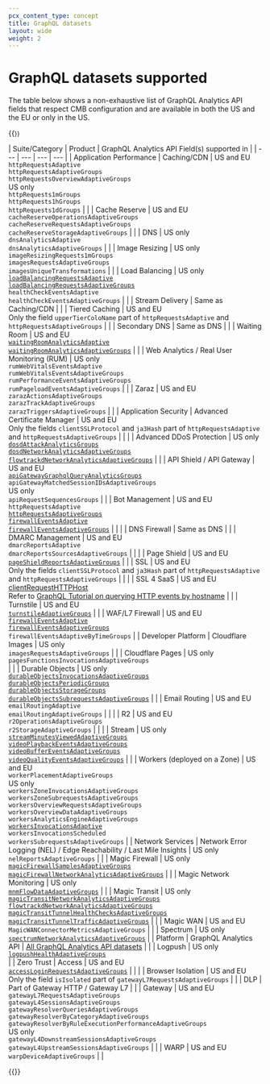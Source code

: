 ```yaml
---
pcx_content_type: concept
title: GraphQL datasets 
layout: wide
weight: 2
---
```


# GraphQL datasets supported

The table below shows a non-exhaustive list of GraphQL Analytics API fields that respect CMB configuration and are available in both the US and the EU or only in the US. 

{{<table-wrap style="font-size: 87%">}}

| Suite/Category | Product | GraphQL Analytics API Field(s) supported in |
| --- | --- | --- | --- |
| Application Performance | Caching/CDN | US and EU <br> `httpRequestsAdaptive` <br> `httpRequestsAdaptiveGroups` <br> `httpRequestsOverviewAdaptiveGroups` <br> US only <br> `httpRequests1mGroups` <br> `httpRequests1hGroups` <br> `httpRequests1dGroups` | 
| | Cache Reserve | US and EU <br> `cacheReserveOperationsAdaptiveGroups` <br> `cacheReserveRequestsAdaptiveGroups` <br> `cacheReserveStorageAdaptiveGroups` |
| | DNS | US only <br> `dnsAnalyticsAdaptive` <br> `dnsAnalyticsAdaptiveGroups` |
| | Image Resizing | US only <br> `imageResizingRequests1mGroups` <br> `imagesRequestsAdaptiveGroups` <br> `imagesUniqueTransformations` | 
| | Load Balancing | US only <br> [`loadBalancingRequestsAdaptive`](/load-balancing/reference/load-balancing-analytics/#graphql-analytics) <br> [`loadBalancingRequestsAdaptiveGroups`](/load-balancing/reference/load-balancing-analytics/#graphql-analytics) <br> `healthCheckEventsAdaptive` <br> `healthCheckEventsAdaptiveGroups` |
| | Stream Delivery | Same as Caching/CDN |
| | Tiered Caching | US and EU <br> Only the field `upperTierColoName` part of `httpRequestsAdaptive` and `httpRequestsAdaptiveGroups` |
| | Secondary DNS | Same as DNS |
| | Waiting Room | US and EU <br> [`waitingRoomAnalyticsAdaptive`](/waiting-room/waiting-room-analytics/#graphql-analytics) <br> [`waitingRoomAnalyticsAdaptiveGroups`](/waiting-room/waiting-room-analytics/#graphql-analytics) |
| | Web Analytics / Real User Monitoring (RUM) | US only <br> `rumWebVitalsEventsAdaptive` <br> `rumWebVitalsEventsAdaptiveGroups` <br> `rumPerformanceEventsAdaptiveGroups` <br> `rumPageloadEventsAdaptiveGroups` |
| | Zaraz | US and EU <br>`zarazActionsAdaptiveGroups` <br> `zarazTrackAdaptiveGroups` <br> `zarazTriggersAdaptiveGroups` |  |
| Application Security | Advanced Certificate Manager | US and EU <br> Only the fields `clientSSLProtocol` and `ja3Hash` part of `httpRequestsAdaptive` and `httpRequestsAdaptiveGroups` | |
| | Advanced DDoS Protection | US only <br> [`dosdAttackAnalyticsGroups`](/analytics/graphql-api/migration-guides/network-analytics-v2/node-reference/) <br> [`dosdNetworkAnalyticsAdaptiveGroups`](/analytics/graphql-api/migration-guides/network-analytics-v2/node-reference/) <br> [`flowtrackdNetworkAnalyticsAdaptiveGroups`](/analytics/graphql-api/migration-guides/network-analytics-v2/node-reference/) |
| | API Shield / API Gateway | US and EU <br> [`apiGatewayGraphqlQueryAnalyticsGroups`](/api-shield/security/graphql-protection/configure/#gather-graphql-statistics) <br> `apiGatewayMatchedSessionIDsAdaptiveGroups` <br> US only <br> `apiRequestSequencesGroups` |
| | Bot Management | US and EU <br>`httpRequestsAdaptive` <br> [`httpRequestsAdaptiveGroups`](/analytics/graphql-api/migration-guides/graphql-api-analytics/) <br> [`firewallEventsAdaptive`](/analytics/graphql-api/tutorials/querying-firewall-events/) <br> [`firewallEventsAdaptiveGroups`](https://blog.cloudflare.com/how-we-used-our-new-graphql-api-to-build-firewall-analytics/) | |
| | DNS Firewall | Same as DNS |
| | DMARC Management | US and EU <br> `dmarcReportsAdaptive` <br> `dmarcReportsSourcesAdaptiveGroups` | |
| | Page Shield | US and EU <br> [`pageShieldReportsAdaptiveGroups`](/page-shield/policies/violations/#get-policy-violations-via-graphql-api) |
| | SSL | US and EU <br> Only the fields `clientSSLProtocol` and `ja3Hash` part of `httpRequestsAdaptive` and `httpRequestsAdaptiveGroups` |  |
| | SSL 4 SaaS | US and EU <br> [clientRequestHTTPHost](/cloudflare-for-platforms/cloudflare-for-saas/hostname-analytics/#explore-customer-usage) <br> Refer to [GraphQL Tutorial on querying HTTP events by hostname](/analytics/graphql-api/tutorials/end-customer-analytics/) |
| | Turnstile | US and EU <br> [`turnstileAdaptiveGroups`](/turnstile/turnstile-analytics/#graphql) |
| | WAF/L7 Firewall | US and EU <br> [`firewallEventsAdaptive`](/analytics/graphql-api/tutorials/querying-firewall-events/) <br> [`firewallEventsAdaptiveGroups`](https://blog.cloudflare.com/how-we-used-our-new-graphql-api-to-build-firewall-analytics/) <br> `firewallEventsAdaptiveByTimeGroups` |
| Developer Platform | Cloudflare Images | US only <br> `imagesRequestsAdaptiveGroups` |
| | Cloudflare Pages | US only <br> `pagesFunctionsInvocationsAdaptiveGroups` <br> | 
| | Durable Objects | US only <br> [`durableObjectsInvocationsAdaptiveGroups`](/durable-objects/reference/graphql-analytics/) <br> [`durableObjectsPeriodicGroups`](/durable-objects/reference/graphql-analytics/) <br> [`durableObjectsStorageGroups`](/durable-objects/reference/graphql-analytics/) <br> [`durableObjectsSubrequestsAdaptiveGroups`](/durable-objects/reference/graphql-analytics/) |
| | Email Routing | US and EU <br> `emailRoutingAdaptive` <br> `emailRoutingAdaptiveGroups` | | 
| | R2 | US and EU <br> `r2OperationsAdaptiveGroups` <br> `r2StorageAdaptiveGroups` | | 
| | Stream | US only <br> [`streamMinutesViewedAdaptiveGroups`](/stream/getting-analytics/fetching-bulk-analytics/) <br> [`videoPlaybackEventsAdaptiveGroups`](/stream/getting-analytics/fetching-bulk-analytics/) <br> [`videoBufferEventsAdaptiveGroups`](/stream/getting-analytics/fetching-bulk-analytics/) <br> [`videoQualityEventsAdaptiveGroups`](/stream/getting-analytics/fetching-bulk-analytics/) |
| | Workers (deployed on a Zone) | US and EU <br> `workerPlacementAdaptiveGroups` <br> US only <br> `workersZoneInvocationsAdaptiveGroups` <br> `workersZoneSubrequestsAdaptiveGroups` <br> `workersOverviewRequestsAdaptiveGroups` <br> `workersOverviewDataAdaptiveGroups` <br> `workersAnalyticsEngineAdaptiveGroups` <br> [`workersInvocationsAdaptive`](/analytics/graphql-api/tutorials/querying-workers-metrics/) <br> `workersInvocationsScheduled` <br> `workersSubrequestsAdaptiveGroups` |
| Network Services | Network Error Logging (NEL) / Edge Reachability / Last Mile Insights | US only <br> `nelReportsAdaptiveGroups` |
| | Magic Firewall |  US only <br> [`magicFirewallSamplesAdaptiveGroups`](/magic-firewall/tutorials/graphql-analytics/) <br> [`magicFirewallNetworkAnalyticsAdaptiveGroups`](/magic-firewall/tutorials/graphql-analytics/#example-queries-for-magic-firewall) | 
| | Magic Network Monitoring | US only <br> [`mnmFlowDataAdaptiveGroups`](/magic-network-monitoring/tutorials/graphql-analytics/) |
| | Magic Transit | US only <br> [`magicTransitNetworkAnalyticsAdaptiveGroups`](/analytics/graphql-api/migration-guides/network-analytics-v2/node-reference/) <br> [`flowtrackdNetworkAnalyticsAdaptiveGroups`](/analytics/graphql-api/migration-guides/network-analytics-v2/node-reference/) <br> [`magicTransitTunnelHealthChecksAdaptiveGroups`](/analytics/graphql-api/tutorials/querying-magic-transit-tunnel-healthcheck-results/) <br> [`magicTransitTunnelTrafficAdaptiveGroups`](/magic-transit/analytics/query-bandwidth/) | 
| | Magic WAN | US and EU <br> `MagicWANConnectorMetricsAdaptiveGroups` |
| | Spectrum | US only <br> [`spectrumNetworkAnalyticsAdaptiveGroups`](/analytics/graphql-api/migration-guides/network-analytics-v2/node-reference/) |
| Platform | GraphQL Analytics API | [All GraphQL Analytics API datasets](/analytics/graphql-api/features/discovery/introspection/) | 
| | Logpush | US only <br> [`logpushHealthAdaptiveGroups`](/logs/get-started/alerts-and-analytics/#enable-logpush-health-analytics) <br> |
| Zero Trust | Access | US and EU <br> [`accessLoginRequestsAdaptiveGroups`](/analytics/graphql-api/tutorials/querying-access-login-events/) | |
| | Browser Isolation | US and EU <br> Only the field `isIsolated` part of `gatewayL7RequestsAdaptiveGroups`  |
| | DLP | Part of Gateway HTTP / Gateway L7 |
| | Gateway | US and EU <br> `gatewayL7RequestsAdaptiveGroups` <br> `gatewayL4SessionsAdaptiveGroups` <br> `gatewayResolverQueriesAdaptiveGroups` <br> `gatewayResolverByCategoryAdaptiveGroups` <br> `gatewayResolverByRuleExecutionPerformanceAdaptiveGroups` <br> US only <br> `gatewayL4DownstreamSessionsAdaptiveGroups` <br> `gatewayL4UpstreamSessionsAdaptiveGroups` |
| | WARP | US and EU <br> `warpDeviceAdaptiveGroups` | |

{{</table-wrap>}}
